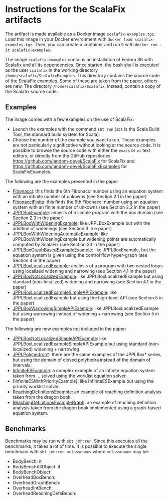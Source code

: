 # Instructions for the ScalaFix artifacts

The artifact is made available as a Docker image `scalafix-examples.tgz`. Load this image in your
Docker environment with `docker load scalafix-examples.tgz`. Then, you can create a container and 
run it with `docker run -it scalafix-examples`.

The image `scalafix-examples` contains an installation of Fedora 36 with Scalafix and all its dependencies. Once started, the bash shell is executed as the user `scalafix` in the working directory
`/home/scalafix/ScalafixExamples`. This directory contains the source code of the ScalaFix examples. Some of these are taken from the paper, others are new. The directory `/home/scalafix/Scalafix`, instead, contain a copy of the Scalafix source code.

## Examples

The image comes with a few examples on the use of ScalaFix:

* Launch the examples with the command `sbt run` (`sbt` is the Scala Build Tool, the standard build system for Scala).
* Choose the number of the example you want to run. These examples are not particularly significative without looking at the source code. It is possible to browse the source code with either the `emacs` or `vi` text editors, or directly from the GitHub repositories: https://github.com/jandom-devel/ScalaFix for  ScalaFix and https://github.com/jandom-devel/ScalaFixExamples for ScalaFixExamples.

The following are the examples presented in the paper

  * [Fibonacci](https://github.com/jandom-devel/ScalaFixExamples/blob/master/src/main/scala/it/unich/scalafixexamples/Fibonacci.scala): this finds the 6th Fibonacci number using an equation system with an infinite number of unkowns (see Section 2.1 in the paper)
  * [FibonacciFinite](https://github.com/jandom-devel/ScalaFixExamples/blob/master/src/main/scala/it/unich/scalafixexamples/Fibonacci.scala): this finds the 6th Fibonacci number using an equation system with an finite number of unkowns (see Section 2.2 in the paper)
  * [JPPLBoxExample](https://github.com/jandom-devel/ScalaFixExamples/blob/master/src/main/scala/it/unich/scalafixexamples/Fibonacci.scala): anaysis of a simple program with the box domain (see Section 2.3 in the paper)
  * [JPPLBoxWithWideningExample](https://github.com/jandom-devel/ScalaFixExamples/blob/master/src/main/scala/it/unich/scalafixexamples/Fibonacci.scala): like JPPLBoxExample but with the addition of widenings (see Section 3 in e paper)
  * [JPPLBoxWithWideningAutomaticExample](https://github.com/jandom-devel/ScalaFixExamples/blob/master/src/main/scala/it/unich/scalafixexamples/Fibonacci.scala): like JPPLBoxWithWideningExample but widening points are automatically computed by ScalaFix (see Section 3.1 in the paper)
  * [JPPLBoxGraphBasedExampleExample](https://github.com/jandom-devel/ScalaFixExamples/blob/master/src/main/scala/it/unich/scalafixexamples/Fibonacci.scala): like JPPLBoxExample, but the equation system is given using the control flow hyper-graph (see Section 4 in the paper)
  * [JPPLBoxLocalizedExample](https://github.com/jandom-devel/ScalaFixExamples/blob/master/src/main/scala/it/unich/scalafixexamples/Fibonacci.scala): analysis of a program with two nested loops using localized widening and narrowing (see Section 4.1 in the paper)
  * [JPPLBoxNotLocalizedExample](https://github.com/jandom-devel/ScalaFixExamples/blob/master/src/main/scala/it/unich/scalafixexamples/Fibonacci.scala): like JPPLBoxLocalizedExample but using standard (non-localized) widening and narrowing (see Section 4.1 in the paper)
  * [JPPLBoxLocalizedExampleSimpleAPIExample](https://github.com/jandom-devel/ScalaFixExamples/blob/master/src/main/scala/it/unich/scalafixexamples/Fibonacci.scala): like JPPLBoxLocalizedExample but using the high-level API (see Section 5 in the paper)
  * [JPPLBoxWarrowingSimpleAPIExample](https://github.com/jandom-devel/ScalaFixExamples/blob/master/src/main/scala/it/unich/scalafixexamples/Fibonacci.scala): like JPPLBoxLocalizedExample but using warrowing instead of widening + narrowing (see Section 5 in the paper)

The following are new examples not included in the paper:

  * [JPPLBoxNotLocalizedSimpleAPIExample](https://github.com/jandom-devel/ScalaFixExamples/blob/master/src/main/scala/it/unich/scalafixexamples/Fibonacci.scala): like JPPLBoxLocalizedExampleSimpleAPIExample but using standard (non-localized) widening + narrowing
  * [JPPLPolyhedron*](https://github.com/jandom-devel/ScalaFixExamples/blob/master/src/main/scala/it/unich/scalafixexamples/): there are the same examples of the JPPLBox* series, but using the domain of closed   polyhedra instead of the domain of intervals.
  * [InfiniteESExample](https://github.com/jandom-devel/ScalaFixExamples/blob/master/src/main/scala/it/unich/scalafixexamples/Fibonacci.scala): a complex example of an infinite equation system taken from ... solved using the worklist equation solver.
  * [InfiniteESWithPriorityExample]: like InfiniteESExample but using the priority worklist solver.
  * [ReachingDefinitionsExample](https://github.com/jandom-devel/ScalaFixExamples/blob/master/src/main/scala/it/unich/scalafixexamples/Fibonacci.scala): an example of reaching definition analysis taken from the dragon book.
  * [ReachingDefinitionsExampleGraph](https://github.com/jandom-devel/ScalaFixExamples/blob/master/src/main/scala/it/unich/scalafixexamples/Fibonacci.scala): an example of reaching definition analysis taken from the dragon book implemented using a graph-based equation system.

## Benchmarks

Benchmarks may be run with `sbt jmh:run`. Since this executes all the benchmarks, it takes a lot of time.
It is possible to execute the single benchmark with `sbt jmh:run <classname>` where `<classname>` may be:
 
  * BodyBench: it 
  * BodyBenchAllObject: it 
  * BodyBenchObject
  * OverheadBoxBench:
  * OverheadGraphBench:
  * OverheadIntBench:
  * OverheadReachingDefsBench:
  